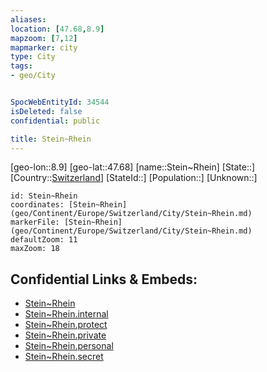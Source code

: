 ```yaml
---
aliases: 
location: [47.68,8.9]
mapzoom: [7,12] 
mapmarker: city 
type: City
tags:
- geo/City


SpocWebEntityId: 34544
isDeleted: false
confidential: public

title: Stein~Rhein
---
```

[geo-lon::8.9]
[geo-lat::47.68]
[name::Stein~Rhein]
[State::]
[Country::[Switzerland](geo/Continent/Europe/Switzerland.md)]
[StateId::]
[Population::]
[Unknown::]


```leaflet
id: Stein~Rhein
coordinates: [Stein~Rhein](geo/Continent/Europe/Switzerland/City/Stein~Rhein.md)
markerFile: [Stein~Rhein](geo/Continent/Europe/Switzerland/City/Stein~Rhein.md)
defaultZoom: 11 
maxZoom: 18
```


## Confidential Links & Embeds: 
- [Stein~Rhein](../../../../../../_public/geo/Continent/Europe/Switzerland/City/Stein~Rhein.md) 
- [Stein~Rhein.internal](../../../../../../_internal/geo/Continent/Europe/Switzerland/City/Stein~Rhein.internal.md) 
- [Stein~Rhein.protect](../../../../../../_protect/geo/Continent/Europe/Switzerland/City/Stein~Rhein.protect.md) 
- [Stein~Rhein.private](../../../../../../_private/geo/Continent/Europe/Switzerland/City/Stein~Rhein.private.md) 
- [Stein~Rhein.personal](../../../../../../_personal/geo/Continent/Europe/Switzerland/City/Stein~Rhein.personal.md) 
- [Stein~Rhein.secret](../../../../../../_secret/geo/Continent/Europe/Switzerland/City/Stein~Rhein.secret.md) 
